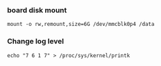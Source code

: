 ### board disk mount
`mount -o rw,remount,size=6G /dev/mmcblk0p4 /data`

### Change log level
`echo "7 6 1 7" > /proc/sys/kernel/printk`